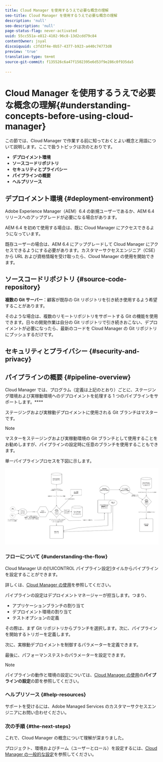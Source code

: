 ```yaml
---
title: Cloud Manager を使用するうえで必要な概念の理解
seo-title: Cloud Manager を使用するうえで必要な概念の理解
description: 'null'
seo-description: 'null'
page-status-flag: never-activated
uuid: 55cc551a-e812-4102-96c8-13d2cdd79c84
contentOwner: jsyal
discoiquuid: c3fd3f4e-0b57-4377-b923-a440c74773d8
preview: 'true'
translation-type: tm+mt
source-git-commit: f135526c6a47f1502395e6d53f9e286c0f935da5

---
```



# Cloud Manager を使用するうえで必要な概念の理解{#understanding-concepts-before-using-cloud-manager}

この節では、Cloud Manager で作業する前に知っておくとよい概念と用語について説明します。ここで扱うトピックは次のとおりです。

* **デプロイメント環境**
* **ソースコードリポジトリ**
* **セキュリティとプライバシー**
* **パイプラインの概要**
* **ヘルプリソース**

## デプロイメント環境 {#deployment-environment}

Adobe Experience Manager（AEM）6.4 の新規ユーザーであるか、AEM 6.4 リリースへのアップグレードが必要になる場合があります。

AEM 6.4 を初めて使用する場合は、既に Cloud Manager にアクセスできるようになっています。

既存ユーザーの場合は、AEM 6.4 にアップグレードして Cloud Manager にアクセスできるようにする必要があります。カスタマーサクセスエンジニア（CSE）から URL および資格情報を受け取ったら、Cloud Manager の使用を開始できます。

<!-- 

Comment Type: annotation
Last Modified By: ptager
Last Modified Date: 2018-05-02T17:19:24.147-0400

Section is redundant with the section in the Overview topic

 -->

## ソースコードリポジトリ {#source-code-repository}

**複数の Git サーバー**：顧客が既存の Git リポジトリを引き続き使用するよう希望することがあります。

そのような場合は、複数のリモートリポジトリをサポートする Git の機能を使用できます。日々の開発作業は自分の Git リポジトリで引き続きおこない、デプロイメントが必要になったら、最新のコードを Cloud Manager の Git リポジトリにプッシュするだけです。

<!-- 

Comment Type: annotation
Last Modified By: ptager
Last Modified Date: 2018-05-02T17:20:46.002-0400

Looks like we lost some content, compared to the previous version

 -->

## セキュリティとプライバシー {#security-and-privacy}

<!-- 

Comment Type: annotation
Last Modified By: jsyal
Last Modified Date: 2018-04-21T02:38:21.417-0400

Query for Brad B.

 -->

## パイプラインの概要 {#pipeline-overview}

Cloud Manager では、プログラム（定義は上記のとおり）ごとに、ステージング環境および実稼動環境へのデプロイメントを処理する 1 つのパイプラインをサポートします。****

ステージングおよび実稼動デプロイメントに使用される Git ブランチはマスターです。

>[!NOTE]
>
>マスターをステージングおよび実稼動環境の Git ブランチとして使用することをお勧めしますが、パイプラインの設定時に任意のブランチを使用することもできます。

単一パイプラインプロセスを下図に示します。

![](assets/screen_shot_2018-04-30at30318pm.png)

### フローについて {#understanding-the-flow}

Cloud Manager UI の[!UICONTROL パイプライン設定]タイルからパイプラインを設定することができます。

詳しくは、[Cloud Manager の使用](hhttps://helpx.adobe.com/experience-manager/cloud-manager/using/using-cloud-manager.html)を参照してください。

パイプラインの設定はデプロイメントマネージャーが担当します。つまり、

* アプリケーションブランチの割り当て
* デプロイメント環境の割り当て
* テストオプションの定義

その際は、まず Git リポジトリからブランチを選択します。次に、パイプラインを開始するトリガーを定義します。

次に、実稼動デプロイメントを制御するパラメーターを定義できます。

最後に、パフォーマンステストのパラメーターを設定できます。

>[!NOTE]
>
>パイプラインの動作と環境の設定については、[Cloud Manager の使用](using-cloud-manager.md)の&#x200B;**パイプラインの設定**&#x200B;の節を参照してください。

### ヘルプリソース {#help-resources}

サポートを受けるには、Adobe Managed Services のカスタマーサクセスエンジニアにお問い合わせください。

### 次の手順 {#the-next-steps}

これで、Cloud Manager の概念について理解が深まりました。

プロジェクト、環境およびチーム（ユーザーとロール）を設定するには、[Cloud Manager の一般的な設定](setting-configurations-for-cloud-manager.md)を参照してください。
